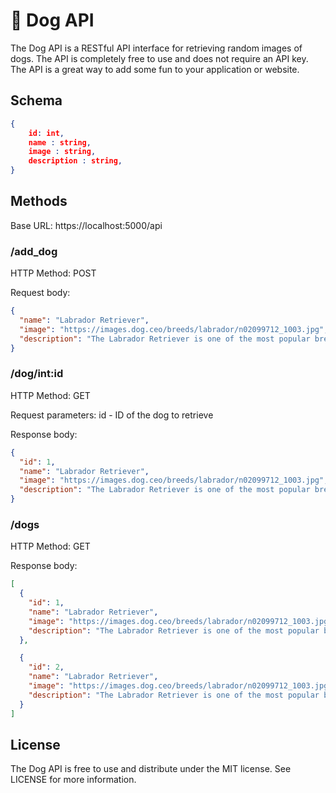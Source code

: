 # 🐶 Dog API

The Dog API is a RESTful API interface for retrieving random images of dogs. The API is completely free to use and does not require an API key. The API is a great way to add some fun to your application or website.

## Schema

```json
{
    id: int,
    name : string,
    image : string,
    description : string,
}
```

## Methods

Base URL: https://localhost:5000/api

### /add_dog

HTTP Method: POST

Request body:

```json
{
  "name": "Labrador Retriever",
  "image": "https://images.dog.ceo/breeds/labrador/n02099712_1003.jpg",
  "description": "The Labrador Retriever is one of the most popular breeds of dog in Canada, the United Kingdom"
}
```

### /dog/int:id

HTTP Method: GET

Request parameters: id - ID of the dog to retrieve

Response body:

```json
{
  "id": 1,
  "name": "Labrador Retriever",
  "image": "https://images.dog.ceo/breeds/labrador/n02099712_1003.jpg",
  "description": "The Labrador Retriever is one of the most popular breeds of dog in Canada, the United Kingdom"
}
```

### /dogs

HTTP Method: GET

Response body:

```json
[
  {
    "id": 1,
    "name": "Labrador Retriever",
    "image": "https://images.dog.ceo/breeds/labrador/n02099712_1003.jpg",
    "description": "The Labrador Retriever is one of the most popular breeds of dog in Canada, the United Kingdom"
  },

  {
    "id": 2,
    "name": "Labrador Retriever",
    "image": "https://images.dog.ceo/breeds/labrador/n02099712_1003.jpg",
    "description": "The Labrador Retriever is one of the most popular breeds of dog in Canada, the United Kingdom"
  }
]
```

## License

The Dog API is free to use and distribute under the MIT license. See LICENSE for more information.
